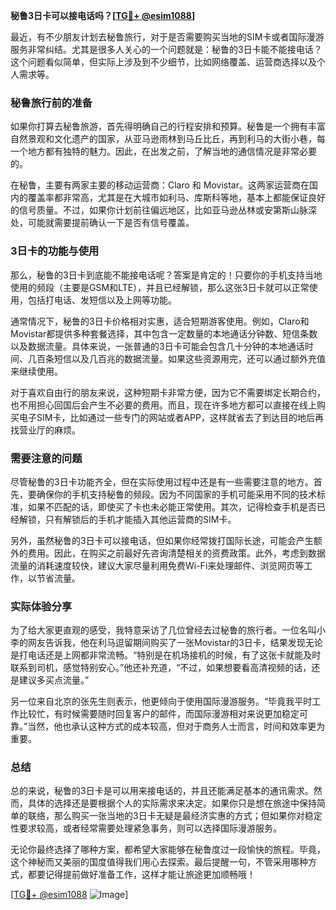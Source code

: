 **秘鲁3日卡可以接电话吗？[[TG💪+ @esim1088](https://t.me/s/esim1088)]**

最近，有不少朋友计划去秘鲁旅行，对于是否需要购买当地的SIM卡或者国际漫游服务非常纠结。尤其是很多人关心的一个问题就是：秘鲁的3日卡能不能接电话？这个问题看似简单，但实际上涉及到不少细节，比如网络覆盖、运营商选择以及个人需求等。

### 秘鲁旅行前的准备

如果你打算去秘鲁旅游，首先得明确自己的行程安排和预算。秘鲁是一个拥有丰富自然景观和文化遗产的国家，从亚马逊雨林到马丘比丘，再到利马的大街小巷，每一个地方都有独特的魅力。因此，在出发之前，了解当地的通信情况是非常必要的。

在秘鲁，主要有两家主要的移动运营商：Claro 和 Movistar。这两家运营商在国内的覆盖率都非常高，尤其是在大城市如利马、库斯科等地，基本上都能保证良好的信号质量。不过，如果你计划前往偏远地区，比如亚马逊丛林或安第斯山脉深处，可能就需要提前确认一下是否有信号覆盖。

### 3日卡的功能与使用

那么，秘鲁的3日卡到底能不能接电话呢？答案是肯定的！只要你的手机支持当地使用的频段（主要是GSM和LTE），并且已经解锁，那么这张3日卡就可以正常使用，包括打电话、发短信以及上网等功能。

通常情况下，秘鲁的3日卡价格相对实惠，适合短期游客使用。例如，Claro和Movistar都提供多种套餐选择，其中包含一定数量的本地通话分钟数、短信条数以及数据流量。具体来说，一张普通的3日卡可能会包含几十分钟的本地通话时间、几百条短信以及几百兆的数据流量。如果这些资源用完，还可以通过额外充值来继续使用。

对于喜欢自由行的朋友来说，这种短期卡非常方便，因为它不需要绑定长期合约，也不用担心回国后会产生不必要的费用。而且，现在许多地方都可以直接在线上购买电子SIM卡，比如通过一些专门的网站或者APP，这样就省去了到达目的地后再找营业厅的麻烦。

### 需要注意的问题

尽管秘鲁的3日卡功能齐全，但在实际使用过程中还是有一些需要注意的地方。首先，要确保你的手机支持秘鲁的频段。因为不同国家的手机可能采用不同的技术标准，如果不匹配的话，即使买了卡也未必能正常使用。其次，记得检查手机是否已经解锁，只有解锁后的手机才能插入其他运营商的SIM卡。

另外，虽然秘鲁的3日卡可以接电话，但如果你经常拨打国际长途，可能会产生额外的费用。因此，在购买之前最好先咨询清楚相关的资费政策。此外，考虑到数据流量的消耗速度较快，建议大家尽量利用免费Wi-Fi来处理邮件、浏览网页等工作，以节省流量。

### 实际体验分享

为了给大家更直观的感受，我特意采访了几位曾经去过秘鲁的旅行者。一位名叫小李的网友告诉我，他在利马逗留期间购买了一张Movistar的3日卡，结果发现无论是打电话还是上网都非常流畅。“特别是在机场接机的时候，有了这张卡就能及时联系到司机，感觉特别安心。”他还补充道，“不过，如果想要看高清视频的话，还是建议多买点流量。”

另一位来自北京的张先生则表示，他更倾向于使用国际漫游服务。“毕竟我平时工作比较忙，有时候需要随时回复客户的邮件，而国际漫游相对来说更加稳定可靠。”当然，他也承认这种方式的成本较高，但对于商务人士而言，时间和效率更为重要。

### 总结

总的来说，秘鲁的3日卡是可以用来接电话的，并且还能满足基本的通讯需求。然而，具体的选择还是要根据个人的实际需求来决定。如果你只是想在旅途中保持简单的联络，那么购买一张当地的3日卡无疑是最经济实惠的方式；但如果你对稳定性要求较高，或者经常需要处理紧急事务，则可以选择国际漫游服务。

无论你最终选择了哪种方案，都希望大家能够在秘鲁度过一段愉快的旅程。毕竟，这个神秘而又美丽的国度值得我们用心去探索。最后提醒一句，不管采用哪种方式，都要记得提前做好准备工作，这样才能让旅途更加顺畅哦！

[[TG💪+ @esim1088](https://t.me/s/esim1088) ![Image](https://i.postimg.cc/4NQfJmqS/Snipaste-2025-05-13-00-14-12.png)]